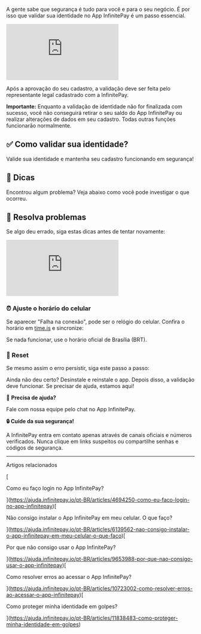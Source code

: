 A gente sabe que segurança é tudo para você e para o seu negócio. É por isso que validar sua identidade no App InfinitePay é um passo essencial.

<iframe src="https://www.youtube.com/embed/HozqRrgrbsM" frameborder="0" allowfullscreen="allowfullscreen"></iframe>

Após a aprovação do seu cadastro, a validação deve ser feita pelo representante legal cadastrado com a InfinitePay.

**Importante:** Enquanto a validação de identidade não for finalizada com sucesso, você não conseguirá retirar o seu saldo do App InfinitePay ou realizar alterações de dados em seu cadastro. Todas outras funções funcionarão normalmente.

## **✅ Como validar sua identidade?**

Valide sua identidade e mantenha seu cadastro funcionando em segurança!

## **📸 Dicas**

Encontrou algum problema? Veja abaixo como você pode investigar o que ocorreu.

## **🚨 Resolva problemas**

Se algo deu errado, siga estas dicas antes de tentar novamente:

<iframe src="https://www.youtube.com/embed/GKTSMcUtheE" frameborder="0" allowfullscreen="allowfullscreen"></iframe>

### ⏰ Ajuste o horário do celular

Se aparecer "Falha na conexão", pode ser o relógio do celular. Confira o horário em [time.is](https://time.is/) e sincronize:

Se nada funcionar, use o horário oficial de Brasília (BRT).

### 🔄 Reset

Se mesmo assim o erro persistir, siga este passo a passo:

Ainda não deu certo? Desinstale e reinstale o app. Depois disso, a validação deve funcionar. Se precisar de ajuda, estamos aqui!

🔔 **Precisa de ajuda?**

Fale com nossa equipe pelo chat no App InfinitePay.

**🔒 Cuide da sua segurança!**

A InfinitePay entra em contato apenas através de canais oficiais e números verificados. Nunca clique em links suspeitos ou compartilhe senhas e códigos de segurança.

___

Artigos relacionados

[

Como eu faço login no App InfinitePay?

](https://ajuda.infinitepay.io/pt-BR/articles/4694250-como-eu-faco-login-no-app-infinitepay)[

Não consigo instalar o App InfinitePay em meu celular. O que faço?

](https://ajuda.infinitepay.io/pt-BR/articles/6139562-nao-consigo-instalar-o-app-infinitepay-em-meu-celular-o-que-faco)[

Por que não consigo usar o App InfinitePay?

](https://ajuda.infinitepay.io/pt-BR/articles/9653988-por-que-nao-consigo-usar-o-app-infinitepay)[

Como resolver erros ao acessar o App InfinitePay?

](https://ajuda.infinitepay.io/pt-BR/articles/10723002-como-resolver-erros-ao-acessar-o-app-infinitepay)[

Como proteger minha identidade em golpes?

](https://ajuda.infinitepay.io/pt-BR/articles/11838483-como-proteger-minha-identidade-em-golpes)